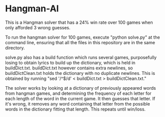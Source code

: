 # Hangman-AI

This is a Hangman solver that has a 24% win rate over 100 games when only afforded 3 wrong guesses.

To run the hangman solver for 100 games, execute "python solve.py" at the command line, ensuring that all the files in this
repository are in the same directory.

solve.py also has a build function which runs several games, purposefully losing to obtain lyrics to build up the dictionary, which is
held in buildDict.txt. buildDict.txt however contains extra newlines, so buildDictClean.txt holds the dictionary with no duplicate
newlines. This is obtained by running "sed '/^$/d' < buildDict.txt > buildDictClean.txt."

The solver works by looking at a dictionary of previously appeared words from hangman games, and determining the frequency of each letter
for each length of the word in the current game. It then guesses that letter. If it's wrong, it removes any word containing that letter
from the possible words in the dictionary fitting that length. This repeats until win/loss.
